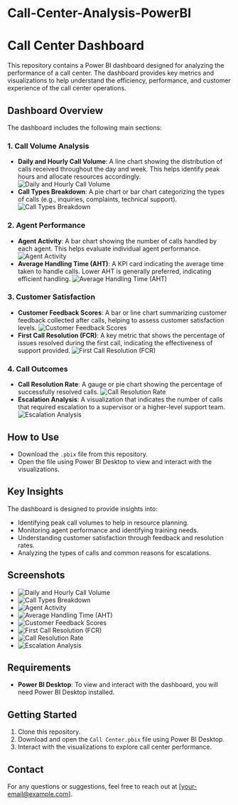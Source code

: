 # Call-Center-Analysis-PowerBI
# Call Center Dashboard

This repository contains a Power BI dashboard designed for analyzing the performance of a call center. The dashboard provides key metrics and visualizations to help understand the efficiency, performance, and customer experience of the call center operations.

## Dashboard Overview

The dashboard includes the following main sections:

### 1. Call Volume Analysis
- **Daily and Hourly Call Volume**: A line chart showing the distribution of calls received throughout the day and week. This helps identify peak hours and allocate resources accordingly.
  ![Daily and Hourly Call Volume](screenshots/daily_hourly_call_volume.png)
- **Call Types Breakdown**: A pie chart or bar chart categorizing the types of calls (e.g., inquiries, complaints, technical support).
  ![Call Types Breakdown](screenshots/call_types_breakdown.png)

### 2. Agent Performance
- **Agent Activity**: A bar chart showing the number of calls handled by each agent. This helps evaluate individual agent performance.
  ![Agent Activity](screenshots/agent_activity.png)
- **Average Handling Time (AHT)**: A KPI card indicating the average time taken to handle calls. Lower AHT is generally preferred, indicating efficient handling.
  ![Average Handling Time (AHT)](screenshots/average_handling_time.png)

### 3. Customer Satisfaction
- **Customer Feedback Scores**: A bar or line chart summarizing customer feedback collected after calls, helping to assess customer satisfaction levels.
  ![Customer Feedback Scores](screenshots/customer_feedback_scores.png)
- **First Call Resolution (FCR)**: A key metric that shows the percentage of issues resolved during the first call, indicating the effectiveness of support provided.
  ![First Call Resolution (FCR)](screenshots/first_call_resolution.png)

### 4. Call Outcomes
- **Call Resolution Rate**: A gauge or pie chart showing the percentage of successfully resolved calls.
  ![Call Resolution Rate](screenshots/call_resolution_rate.png)
- **Escalation Analysis**: A visualization that indicates the number of calls that required escalation to a supervisor or a higher-level support team.
  ![Escalation Analysis](screenshots/escalation_analysis.png)

## How to Use

- Download the `.pbix` file from this repository.
- Open the file using Power BI Desktop to view and interact with the visualizations.

## Key Insights
The dashboard is designed to provide insights into:
- Identifying peak call volumes to help in resource planning.
- Monitoring agent performance and identifying training needs.
- Understanding customer satisfaction through feedback and resolution rates.
- Analyzing the types of calls and common reasons for escalations.

## Screenshots
- ![Daily and Hourly Call Volume](screenshots/daily_hourly_call_volume.png)
- ![Call Types Breakdown](screenshots/call_types_breakdown.png)
- ![Agent Activity](screenshots/agent_activity.png)
- ![Average Handling Time (AHT)](screenshots/average_handling_time.png)
- ![Customer Feedback Scores](screenshots/customer_feedback_scores.png)
- ![First Call Resolution (FCR)](screenshots/first_call_resolution.png)
- ![Call Resolution Rate](screenshots/call_resolution_rate.png)
- ![Escalation Analysis](screenshots/escalation_analysis.png)

## Requirements
- **Power BI Desktop**: To view and interact with the dashboard, you will need Power BI Desktop installed.

## Getting Started
1. Clone this repository.
2. Download and open the `Call Center.pbix` file using Power BI Desktop.
3. Interact with the visualizations to explore call center performance.

## Contact
For any questions or suggestions, feel free to reach out at [your-email@example.com].
